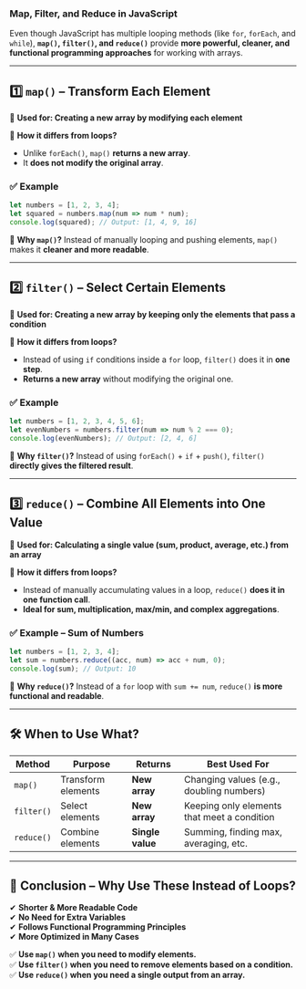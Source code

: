 ### **Map, Filter, and Reduce in JavaScript**  

Even though JavaScript has multiple looping methods (like `for`, `forEach`, and `while`), **`map()`, `filter()`, and `reduce()`** provide **more powerful, cleaner, and functional programming approaches** for working with arrays.

---

## **1️⃣ `map()` – Transform Each Element**  
📌 **Used for: Creating a new array by modifying each element**  

🔹 **How it differs from loops?**  
- Unlike `forEach()`, `map()` **returns a new array**.  
- It **does not modify the original array**.  

### **✅ Example**
```javascript
let numbers = [1, 2, 3, 4];
let squared = numbers.map(num => num * num);  
console.log(squared); // Output: [1, 4, 9, 16]
```
🚀 **Why `map()`?** Instead of manually looping and pushing elements, `map()` makes it **cleaner and more readable**.

---

## **2️⃣ `filter()` – Select Certain Elements**  
📌 **Used for: Creating a new array by keeping only the elements that pass a condition**  

🔹 **How it differs from loops?**  
- Instead of using `if` conditions inside a `for` loop, `filter()` does it in **one step**.  
- **Returns a new array** without modifying the original one.

### **✅ Example**
```javascript
let numbers = [1, 2, 3, 4, 5, 6];
let evenNumbers = numbers.filter(num => num % 2 === 0);
console.log(evenNumbers); // Output: [2, 4, 6]
```
🚀 **Why `filter()`?** Instead of using `forEach()` + `if` + `push()`, `filter()` **directly gives the filtered result**.

---

## **3️⃣ `reduce()` – Combine All Elements into One Value**  
📌 **Used for: Calculating a single value (sum, product, average, etc.) from an array**  

🔹 **How it differs from loops?**  
- Instead of manually accumulating values in a loop, `reduce()` **does it in one function call**.  
- **Ideal for sum, multiplication, max/min, and complex aggregations**.

### **✅ Example – Sum of Numbers**
```javascript
let numbers = [1, 2, 3, 4];
let sum = numbers.reduce((acc, num) => acc + num, 0);
console.log(sum); // Output: 10
```
🚀 **Why `reduce()`?** Instead of a `for` loop with `sum += num`, `reduce()` **is more functional and readable**.

---

## **🛠 When to Use What?**
| Method | Purpose | Returns | Best Used For |
|--------|---------|---------|--------------|
| `map()` | Transform elements | **New array** | Changing values (e.g., doubling numbers) |
| `filter()` | Select elements | **New array** | Keeping only elements that meet a condition |
| `reduce()` | Combine elements | **Single value** | Summing, finding max, averaging, etc. |

---

## **🚀 Conclusion – Why Use These Instead of Loops?**
✔ **Shorter & More Readable Code**  
✔ **No Need for Extra Variables**  
✔ **Follows Functional Programming Principles**  
✔ **More Optimized in Many Cases**  

✅ **Use `map()` when you need to modify elements.**  
✅ **Use `filter()` when you need to remove elements based on a condition.**  
✅ **Use `reduce()` when you need a single output from an array.**

